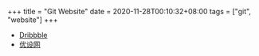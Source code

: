 +++
title = "Git Website"
date = 2020-11-28T00:10:32+08:00
tags = ["git", "website"]
+++


* [Dribbble](https://dribbble.com/)
* [优设网](https://www.uisdc.com/)